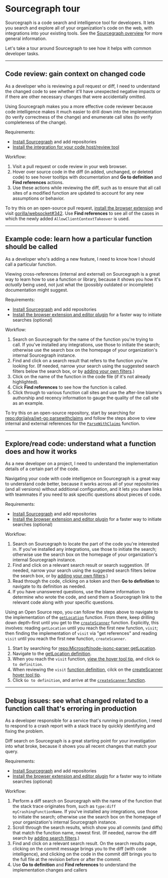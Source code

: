 # Sourcegraph tour

Sourcegraph is a code search and intelligence tool for developers. It lets you search and explore all of your organization's code on the web, with integrations into your existing tools. See the [Sourcegraph overview](index.md) for more general information.

Let's take a tour around Sourcegraph to see how it helps with common developer tasks.

---

## Code review: gain context on changed code

As a developer who is reviewing a pull request or diff, I need to understand the changed code to see whether it'll have unexpected negative impacts or if there are other necessary changes that were accidentally omitted.

Using Sourcegraph makes you a more effective code reviewer because code intelligence makes it much easier to drill down into the implementation (to verify correctness of the change) and enumerate call sites (to verify completeness of the change).

Requirements:

- [Install Sourcegraph](../admin/install/index.md) and add repositories
- [Install the integration for your code host/review tool](../integration/index.md)

Workflow:

1.  Visit a pull request or code review in your web browser.
1.  Hover over source code in the diff (in added, unchanged, or deleted code) to see hover tooltips with documentation and **Go to definition** and **Find references** actions.
1.  Use these actions while reviewing the diff, such as to ensure that all call sites of a modified function are updated to account for any new assumptions or behavior.

To try this on an open-source pull request, [install the browser extension](../integration/browser_extension.md) and visit [gorilla/websocket#342](https://github.com/gorilla/websocket/pull/342/files). Use **Find references** to see all of the cases in which the newly added `AllowClientContextTakeover` is used.

---

## Example code: learn how a particular function should be called

As a developer who's adding a new feature, I need to know how I should call a particular function.

Viewing cross-references (internal and external) on Sourcegraph is a great way to learn how to use a function or library, because it shows you how it's _actually_ being used, not just what the (possibly outdated or incomplete) documentation might suggest.

Requirements:

- [Install Sourcegraph](../admin/install/index.md) and add repositories
- [Install the browser extension and editor plugin](../integration/index.md) for a faster way to initiate searches (optional)

Workflow:

1.  Search on Sourcegraph for the name of the function you're trying to call. If you've installed any integrations, use those to initiate the search; otherwise use the search box on the homepage of your organization's internal Sourcegraph instance.
1.  Find and click on a search result that refers to the function you're looking for. (If needed, narrow your search using the suggested search filters below the search box, or by [adding your own filters](../code_search/reference/queries.md).)
1.  Click on the name of the function in the code file (if it's not already highlighted).
1.  Click **Find references** to see how the function is called.
1.  Click through to various function call sites and use the after-line blame's authorship and recency information to gauge the quality of the call site as an example.

To try this on an open-source repository, start by searching for [repo:dgrijalva/jwt-go parsewithclaims](https://sourcegraph.com/search?q=repo:dgrijalva/jwt-go+parsewithclaims) and follow the steps above to view internal and external references for the [`ParseWithClaims`](https://sourcegraph.com/github.com/dgrijalva/jwt-go/-/blob/token.go#L92:6$references) function.

---

## Explore/read code: understand what a function does and how it works

As a new developer on a project, I need to understand the implementation details of a certain part of the code.

Navigating your code with code intelligence on Sourcegraph is a great way to understand code better, because it works across all of your repositories (and all versions) without additional configuration, and it lets you share links with teammates if you need to ask specific questions about pieces of code.

Requirements:

- [Install Sourcegraph](../admin/install/index.md) and add repositories
- [Install the browser extension and editor plugin](../integration/index.md) for a faster way to initiate searches (optional)

Workflow:

1.  Search on Sourcegraph to locate the part of the code you're interested in. If you've installed any integrations, use those to initiate the search; otherwise use the search box on the homepage of your organization's internal Sourcegraph instance.
1.  Find and click on a relevant search result or search suggestion. (If needed, narrow your search using the suggested search filters below the search box, or by [adding your own filters](../code_search/reference/queries.md).)
1.  Read through the code, clicking on a token and then **Go to definition** to navigate to its definition as needed.
1.  If you have unanswered questions, use the blame information to determine who wrote the code, and send them a Sourcegraph link to the relevant code along with your specific questions.

Using an Open Source repo, you can follow the steps above to navigate to the implementation of the [`getLocation`](https://sourcegraph.com/github.com/Microsoft/node-jsonc-parser@e31983089c88114c7cc17f8c729feb493295c69d/-/blob/src/impl/parser.ts#L26:17) function. From there, keep drilling down depth-first until you get to the [`createScanner`](https://sourcegraph.com/github.com/Microsoft/node-jsonc-parser@e31983089c88114c7cc17f8c729feb493295c69d/-/blob/src/impl/scanner.ts#L13:17) function. Explicitly, this involves: reading `getLocation` until you reach the first new function, `visit`; then finding the implementation of `visit` via "get references" and reading `visit` until you reach the first new function, `createScanner`. 

1. Start by searching for [repo:Microsoft/node-jsonc-parser getLocation](https://sourcegraph.com/search?q=repo:Microsoft/node-jsonc-parser+getLocation).
1. Navigate to the [getLocation definition](https://sourcegraph.com/github.com/microsoft/node-jsonc-parser/-/blob/src/impl/parser.ts#L41:17).
1. When you reach the `visit` function, [view the hover tool tip](https://sourcegraph.com/github.com/microsoft/node-jsonc-parser/-/blob/src/impl/parser.ts#L63:3), and click `Go to definition`. 
1. When reviewing the `visit` [function definition](https://sourcegraph.com/github.com/microsoft/node-jsonc-parser/-/blob/src/impl/parser.ts#L386:17), cilck on the [createScanner hover tool tip](https://sourcegraph.com/github.com/microsoft/node-jsonc-parser/-/blob/src/impl/parser.ts#L388:19).
1. Click `Go to definition`, and arrive at the [`createScanner` function](https://sourcegraph.com/github.com/microsoft/node-jsonc-parser/-/blob/src/impl/scanner.ts#L13:17).

---

## Debug issues: see what changed related to a function call that's erroring in production

As a developer responsible for a service that's running in production, I need to respond to a crash report with a stack trace by quickly identifying and fixing the problem.

Diff search on Sourcegraph is a great starting point for your investigation into what broke, because it shows you all recent changes that match your query.

Requirements:

- [Install Sourcegraph](../admin/install/index.md) and add repositories
- [Install the browser extension and editor plugin](../integration/index.md) for a faster way to initiate searches (optional)

Workflow:

1.  Perform a diff search on Sourcegraph with the name of the function that the stack trace originates from, such as `type:diff myCrashingFunctionName`. If you've installed any integrations, use those to initiate the search; otherwise use the search box on the homepage of your organization's internal Sourcegraph instance.
1.  Scroll through the search results, which show you all commits (and diffs) that match the function name, newest first. (If needed, narrow the diff search by [adding search filters](../code_search/reference/queries.md).)
1.  Find and click on a relevant search result. On the search results page, clicking on the commit message brings you to the diff (with code intelligence), and clicking on the code in the commit diff brings you to the full file at the revision before or after the commit.
1.  Use **Go to definition** and **Find references** to understand the implementation changes and callers

<!-- TODO(sqs): add open-source examples -->
